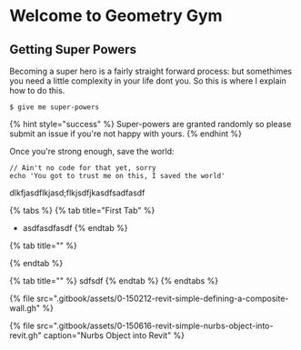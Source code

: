 # Welcome to Geometry Gym

## Getting Super Powers

Becoming a super hero is a fairly straight forward process: but somethimes you need a little complexity in your life dont you. So this is where I explain how to do this. 

```
$ give me super-powers
```

{% hint style="success" %}
 Super-powers are granted randomly so please submit an issue if you're not happy with yours.
{% endhint %}

Once you're strong enough, save the world:

```
// Ain't no code for that yet, sorry
echo 'You got to trust me on this, I saved the world'
```

dlkfjasdflkjasd;flkjsdfjkasdfsadfasdf

{% tabs %}
{% tab title="First Tab" %}
* asdfasdfasdf
{% endtab %}

{% tab title="" %}

{% endtab %}

{% tab title="" %}
sdfsdf
{% endtab %}
{% endtabs %}



{% file src=".gitbook/assets/0-150212-revit-simple-defining-a-composite-wall.gh" %}

{% file src=".gitbook/assets/0-150616-revit-simple-nurbs-object-into-revit.gh" caption="Nurbs Object into Revit" %}



